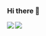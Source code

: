 ### Hi there 👋

<!--
**nu11plex/nu11plex** is a ✨ _special_ ✨ repository because its `README.md` (this file) appears on your GitHub profile.

Here are some ideas to get you started:

- 🔭 I’m currently working on ...
- 🌱 I’m currently learning ...
- 👯 I’m looking to collaborate on ...
- 🤔 I’m looking for help with ...
- 💬 Ask me about ...
- 📫 How to reach me: ...
- 😄 Pronouns: ...
- ⚡ Fun fact: ...
-->

<!--### Aim to be a CS student in Tinghua University, now a **newbie**!--!>

<a href="https://github.com/nu11plex">
  <img align="left" src="https://github-readme-stats.vercel.app/api?username=nu11plex" />
</a>
<a href="https://github.com/nu11plex">
  <img align="left" src="https://github-readme-stats.vercel.app/api/top-langs/?username=nu11plex" />
</a>
